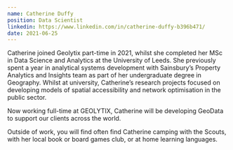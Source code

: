 ```yaml
---
name: Catherine Duffy
position: Data Scientist
linkedin: https://www.linkedin.com/in/catherine-duffy-b396b471/
date: 2021-06-25
---
```

Catherine joined Geolytix part-time in 2021, whilst she completed her MSc in Data Science and Analytics at the University of Leeds. She previously spent a year in analytical systems development with Sainsbury’s Property Analytics and Insights team as part of her undergraduate degree in Geography. Whilst at university, Catherine’s research projects focused on developing models of spatial accessibility and network optimisation in the public sector.

Now working full-time at GEOLYTIX, Catherine will be developing GeoData to support our clients across the world.

Outside of work, you will find often find Catherine camping with the Scouts, with her local book or board games club, or at home learning languages.
